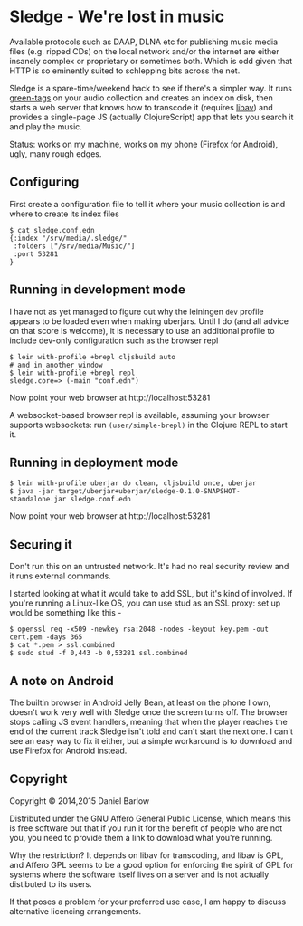 # Sledge - We're lost in music

Available protocols such as DAAP, DLNA etc for publishing music media
files (e.g. ripped CDs) on the local network and/or the internet are
either insanely complex or proprietary or sometimes both.  Which is odd given that HTTP is so eminently suited to schlepping bits across the net.

Sledge is a spare-time/weekend hack to see if there's a simpler way.
It runs [green-tags](https://github.com/DanPallas/green-tags) on your audio collection and creates an index on disk, then starts a web server that knows how to transcode it (requires [libav](https://libav.org/)) and provides a single-page JS (actually ClojureScript) app that lets you search it and play the music.

Status: works on my machine, works on my phone (Firefox for Android), ugly, many rough edges.

## Configuring

First create a configuration file to tell it where your music collection is and where to create its index files

```
$ cat sledge.conf.edn
{:index "/srv/media/.sledge/"
 :folders ["/srv/media/Music/"]
 :port 53281
}
```

## Running in development mode

I have not as yet managed to figure out why the leiningen `dev` profile appears to be loaded even when making uberjars.  Until I do (and all advice on that score is welcome), it is necessary to use an additional profile to include dev-only configuration such as the browser repl

    $ lein with-profile +brepl cljsbuild auto
    # and in another window
    $ lein with-profile +brepl repl
    sledge.core=> (-main "conf.edn")

Now point your web browser at http://localhost:53281

A websocket-based browser repl is available, assuming your browser
supports websockets: run `(user/simple-brepl)` in the Clojure REPL to
start it.


## Running in deployment mode

    $ lein with-profile uberjar do clean, cljsbuild once, uberjar
    $ java -jar target/uberjar+uberjar/sledge-0.1.0-SNAPSHOT-standalone.jar sledge.conf.edn

Now point your web browser at http://localhost:53281


## Securing it

Don't run this on an untrusted network.  It's had no real security
review and it runs external commands.

I started looking at what it would take to add SSL, but it's kind of
involved.  If you're running a Linux-like OS, you can use stud as an
SSL proxy: set up would be something like this -

```
$ openssl req -x509 -newkey rsa:2048 -nodes -keyout key.pem -out
cert.pem -days 365
$ cat *.pem > ssl.combined
$ sudo stud -f 0,443 -b 0,53281 ssl.combined
```


## A note on Android

The builtin browser in Android Jelly Bean, at least on the phone I
own, doesn't work very well with Sledge once the screen turns off.
The browser stops calling JS event handlers, meaning that when the
player reaches the end of the current track Sledge isn't told and
can't start the next one.  I can't see an easy way to fix it either,
but a simple workaround is to download and use Firefox for Android
instead.


## Copyright

Copyright © 2014,2015 Daniel Barlow

Distributed under the GNU Affero General Public License, which means
this is free software but that if you run it for the benefit of people
who are not you, you need to provide them a link to download what
you're running.

Why the restriction?  It depends on libav for transcoding, and libav is GPL, and Affero GPL seems to be a good option for enforcing the spirit of GPL for systems where the software itself lives on a server and is not actually distibuted to its users. 

If that poses a problem for your preferred use case, I am happy to
discuss alternative licencing arrangements.
